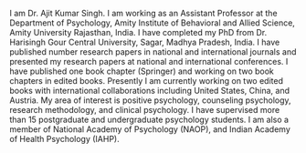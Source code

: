 <!-- ---
title: "Talk 1 on Relevant Topic in Your Field"
collection: talks
type: "Talk"
permalink: /talks/2012-03-01-talk-1
venue: "UC San Francisco, Department of Testing"
date: 2012-03-01
location: "San Francisco, California"
--- -->

I am Dr. Ajit Kumar Singh. I am working as an Assistant Professor at the Department of Psychology, Amity Institute of Behavioral and Allied Science, Amity University Rajasthan, India. I have completed my PhD from Dr. Harisingh Gour Central University, Sagar, Madhya Pradesh, India. I have published number research papers in national and international journals and presented my research papers at national and international conferences. I have published one book chapter (Springer) and working on two book chapters in edited books. Presently I am currently working on two edited books with international collaborations including United States, China, and Austria. My area of interest is positive psychology, counseling psychology, research methodology, and clinical psychology. I have supervised more than 15 postgraduate and undergraduate psychology students. I am also a member of National Academy of Psychology (NAOP), and Indian Academy of Health Psychology (IAHP).
